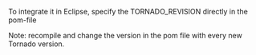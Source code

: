 To integrate it in Eclipse, specify the TORNADO_REVISION directly in the pom-file

Note: recompile and change the version in the pom file with every new Tornado version.
